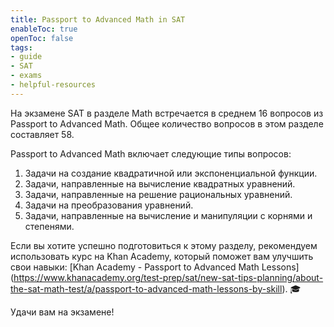 ```yaml
---
title: Passport to Advanced Math in SAT
enableToc: true
openToc: false
tags:
- guide
- SAT
- exams
- helpful-resources
---
```


На экзамене SAT в разделе Math встречается в среднем 16 вопросов из Passport to Advanced Math. Общее количество вопросов в этом разделе составляет 58.

Passport to Advanced Math включает следующие типы вопросов:

1. Задачи на создание квадратичной или экспоненциальной функции. 
2. Задачи, направленные на вычисление квадратных уравнений. 
3. Задачи, направленные на решение рациональных уравнений. 
4. Задачи на преобразования уравнений.
5. Задачи, направленные на вычисление и манипуляции с корнями и степенями. 

Если вы хотите успешно подготовиться к этому разделу, рекомендуем  использовать курс на Khan Academy, который поможет вам улучшить свои навыки:
 [Khan Academy - Passport to Advanced Math Lessons] (https://www.khanacademy.org/test-prep/sat/new-sat-tips-planning/about-the-sat-math-test/a/passport-to-advanced-math-lessons-by-skill). 🎓

 Удачи вам на экзамене!
